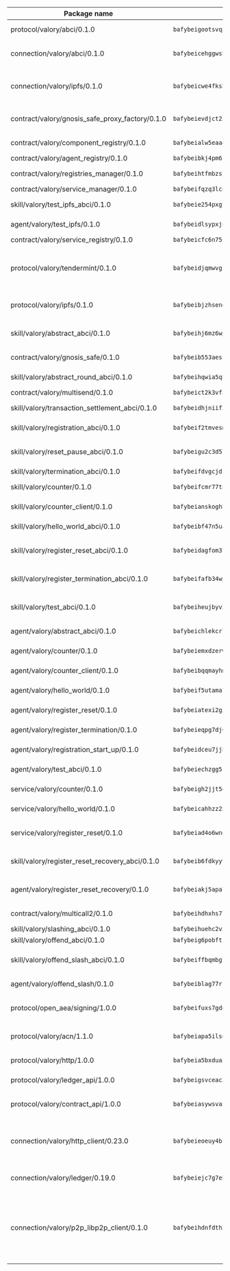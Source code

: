 | Package name                                                  | Package hash                                                  | Description                                                                                                                |
| ------------------------------------------------------------- | ------------------------------------------------------------- | -------------------------------------------------------------------------------------------------------------------------- |
| protocol/valory/abci/0.1.0                                    | `bafybeigootsvqpk6th5xpdtzanxum3earifrrezfyhylfrit7yvqdrtgpe` | A protocol for ABCI requests and responses.                                                                                |
| connection/valory/abci/0.1.0                                  | `bafybeicehggwsv3hs6o5ifdrshdcei7czhxxcedcv6dbvsi4yfxuhik3mu` | connection to wrap communication with an ABCI server.                                                                      |
| connection/valory/ipfs/0.1.0                                  | `bafybeicwe4fksbhaqs4qycfdqbzgqtikfn3u4g5y5fucxfmriezwwf7hse` | A connection responsible for uploading and downloading files from IPFS.                                                    |
| contract/valory/gnosis_safe_proxy_factory/0.1.0               | `bafybeievdjct23qgi6tc5vgseusaap7tlqasclj4fowrtluqhc453o74hq` | Gnosis Safe proxy factory (GnosisSafeProxyFactory) contract                                                                |
| contract/valory/component_registry/0.1.0                      | `bafybeialw5eaa4v54s7i3sjsuy6d5k624quhxhziqntwq5hnz4g646sb7m` | Component registry contract                                                                                                |
| contract/valory/agent_registry/0.1.0                          | `bafybeibkj4pm6ziqh2fl3xfsjiou4ibnxlipmvmqhgvc7xwpnaddbtxzli` | Agent registry contract                                                                                                    |
| contract/valory/registries_manager/0.1.0                      | `bafybeihtfmbzsjwsz7kmujzc4bofyoxckekbdi643f762tj3fe4witgjqu` | Registries Manager contract                                                                                                |
| contract/valory/service_manager/0.1.0                         | `bafybeifqzq3lcnnck5jw5p5b7tekumkx7jf2nugqx2peljpy3nsiuizrmq` | Service Manager contract                                                                                                   |
| skill/valory/test_ipfs_abci/0.1.0                             | `bafybeie254pxgtjhhjxt7pnnnwde6vcxqqu6jc4yhgtdadw6qsh5a5nwci` | IPFS e2e testing application.                                                                                              |
| agent/valory/test_ipfs/0.1.0                                  | `bafybeidlsypxjufo5ify6i4j7h2tfro2tbafgdmy2w27thyqtwhrpe3m7a` | Agent for testing the ABCI connection.                                                                                     |
| contract/valory/service_registry/0.1.0                        | `bafybeicfc6n75iyxwl42d7ust3lsosx5jvjv234zyfdpixx3dsjbjg6biu` | Service Registry contract                                                                                                  |
| protocol/valory/tendermint/0.1.0                              | `bafybeidjqmwvgi4rqgp65tbkhmi45fwn2odr5ecezw6q47hwitsgyw4jpa` | A protocol for communication between two AEAs to share tendermint configuration details.                                   |
| protocol/valory/ipfs/0.1.0                                    | `bafybeibjzhsengtxfofqpxy6syamplevp35obemwfp4c5lhag3v2bvgysa` | A protocol specification for IPFS requests and responses.                                                                  |
| skill/valory/abstract_abci/0.1.0                              | `bafybeihj6mz6wpamylo44b2ow4pgodfzufablksntfz7vshyx4eu6e52wi` | The abci skill provides a template of an ABCI application.                                                                 |
| contract/valory/gnosis_safe/0.1.0                             | `bafybeib553aeszr6ndmunl3kjsroatcsljqia2vjm5rao4d5lcttgdwgsy` | Gnosis Safe (GnosisSafeL2) contract                                                                                        |
| skill/valory/abstract_round_abci/0.1.0                        | `bafybeihqwia5qhgrytqy26gpkh6wm5odfgxv4etdh3xhk73vxpzpnakyky` | abstract round-based ABCI application                                                                                      |
| contract/valory/multisend/0.1.0                               | `bafybeict2k3vf3c4fvzosaq5kku2ivtzsskbomrujmmoicut7eg52onnje` | MultiSend contract                                                                                                         |
| skill/valory/transaction_settlement_abci/0.1.0                | `bafybeidhjniif2rh3tmb4qfbuhislq2stmfmbajt2j6pa6sizmkv5mzt7y` | ABCI application for transaction settlement.                                                                               |
| skill/valory/registration_abci/0.1.0                          | `bafybeif2tmvesmo7ikeyhc32elayu3upuadatyztgnr56ux3plh23jg6pm` | ABCI application for common apps.                                                                                          |
| skill/valory/reset_pause_abci/0.1.0                           | `bafybeigu2c3d5lj7gbdue7dtfmwrtssyhpbolxq7uajnwdlrtffkwjn57i` | ABCI application for resetting and pausing app executions.                                                                 |
| skill/valory/termination_abci/0.1.0                           | `bafybeifdvgcjdi373jndbvswyxfsgxswlwalkgb5ey3yvd6o564r4s4gjq` | Termination skill.                                                                                                         |
| skill/valory/counter/0.1.0                                    | `bafybeifcmr77tn3k2s4pyu5yr57xggwlbqd4rpwzcq72zk67i4hwzso6vm` | The ABCI Counter application example.                                                                                      |
| skill/valory/counter_client/0.1.0                             | `bafybeianskoghhdffn4wqquup3rtziefq6jareutugb6a5zkbvuvctgk3i` | A client for the ABCI counter application.                                                                                 |
| skill/valory/hello_world_abci/0.1.0                           | `bafybeibf47n5uamc47s7wygzbbzjjqslcaqijrxek4qtzsgodtyp5kk6mu` | Hello World ABCI application.                                                                                              |
| skill/valory/register_reset_abci/0.1.0                        | `bafybeidagfom37gl7ggz7gr2qremdw6cet2xiqcnsletmirjpi4rahgs4q` | ABCI application for dummy skill that registers and resets                                                                 |
| skill/valory/register_termination_abci/0.1.0                  | `bafybeifafb34wphzo7yb2bo6dii4aloyfpgoreuaxklh4j7f765h2b5zoy` | ABCI application for dummy skill that registers and resets                                                                 |
| skill/valory/test_abci/0.1.0                                  | `bafybeiheujbyv26cbggnk6zucx3zgilnqsoibdsvafybor4ebd4sfuxtii` | ABCI application for testing the ABCI connection.                                                                          |
| agent/valory/abstract_abci/0.1.0                              | `bafybeichlekcrl36ebqiwn7nopyg325qd3f7jegm2mqg76p2cbhnogr77e` | The abstract ABCI AEA - for testing purposes only.                                                                         |
| agent/valory/counter/0.1.0                                    | `bafybeiemxdzerwwn7dcbwb5qwwxv5gg5gnj5hwoaou42cypi6rnef6cgu4` | The ABCI Counter example as an AEA                                                                                         |
| agent/valory/counter_client/0.1.0                             | `bafybeibqqmayhmjt76cubbp4ezzkocmhqrliitjj3cph3nryrnt72odx5i` | The ABCI Counter example as an AEA                                                                                         |
| agent/valory/hello_world/0.1.0                                | `bafybeif5utama7am6ajcuegbnjxfi7anpgsawxneciqmuzfqloc5gze4km` | Hello World ABCI example.                                                                                                  |
| agent/valory/register_reset/0.1.0                             | `bafybeiatexi2gxdvau4xdobwsmmzlasb2m4exego7te4ymon2v6pcgnaya` | Register reset to replicate Tendermint issue.                                                                              |
| agent/valory/register_termination/0.1.0                       | `bafybeieqpg7dj6ppasx7inbt5lkfjdkzce57mv3nhdfvcywaf53jojvmu4` | Register terminate to test the termination feature.                                                                        |
| agent/valory/registration_start_up/0.1.0                      | `bafybeidceu7jjbvsl5x6iv3icir2gtx2h3xbzpuwtn7vrn2t6vm3d23gbq` | Registration start-up ABCI example.                                                                                        |
| agent/valory/test_abci/0.1.0                                  | `bafybeiechzgg5kyacmupccr2ao3fur43z7syb7jymaysdkqeiqhobmq3ny` | Agent for testing the ABCI connection.                                                                                     |
| service/valory/counter/0.1.0                                  | `bafybeigh2jjt5gxgqn4pryglm7y7fhqv273w2o7jvhiwbykc47hr2nfxkm` | A set of agents incrementing a counter                                                                                     |
| service/valory/hello_world/0.1.0                              | `bafybeicahhzz2xypv76b5hsgacnwb753makdnccb3q5zzgyoph5f6nc6ci` | A simple demonstration of a simple ABCI application                                                                        |
| service/valory/register_reset/0.1.0                           | `bafybeiad4o6wnqae3ohbvlhnqmnlnwh54mhpeki6l7oclyesxgi7stoso4` | Test and debug tendermint reset mechanism.                                                                                 |
| skill/valory/register_reset_recovery_abci/0.1.0               | `bafybeib6fdkyyv3n6f4r6725shwlmkcmwk2657vvke5lrqx44mlljsyg3q` | ABCI application for dummy skill that registers and resets                                                                 |
| agent/valory/register_reset_recovery/0.1.0                    | `bafybeiakj5apa7n3i4zwrcpjsral4es34ff6vdginhyosuj2yjqkgvi4k4` | Agent to showcase hard reset as a recovery mechanism.                                                                      |
| contract/valory/multicall2/0.1.0                              | `bafybeihdhxhs7lf5uy4fi7g3s3q2ge34q575pydbh7ccbcd4ebggsakpgy` | The MakerDAO multicall2 contract.                                                                                          |
| skill/valory/slashing_abci/0.1.0                              | `bafybeihuehc2vxfbrrotx4pesmu537w3q37jnb7v5volmmokz2ovmjylnq` | Slashing skill.                                                                                                            |
| skill/valory/offend_abci/0.1.0                                | `bafybeig6pobftr5ji6je2cftlqgzghgsmrzkohrbtx7k4pldcjccd3xqhm` | Offend ABCI application.                                                                                                   |
| skill/valory/offend_slash_abci/0.1.0                          | `bafybeiffbqmbglhlwx337slyuwuzmchfiv5om4wu733kacdksl26sgcsuu` | ABCI application used in order to test the slashing abci                                                                   |
| agent/valory/offend_slash/0.1.0                               | `bafybeiblag77rrsc4afd7wxfo2j7ob3azeirbhmwst7bx6d62whwjmnic4` | Offend and slash to test the slashing feature.                                                                             |
| protocol/open_aea/signing/1.0.0                               | `bafybeifuxs7gdg2okbn7uofymenjlmnih2wxwkym44lsgwmklgwuckxm2m` | A protocol for communication between skills and decision maker.                                                            |
| protocol/valory/acn/1.1.0                                     | `bafybeiapa5ilsobggnspoqhspftwolrx52udrwmaxdxgrk26heuvl4oooa` | The protocol used for envelope delivery on the ACN.                                                                        |
| protocol/valory/http/1.0.0                                    | `bafybeia5bxdua2i6chw6pg47bvoljzcpuqxzy4rdrorbdmcbnwmnfdobtu` | A protocol for HTTP requests and responses.                                                                                |
| protocol/valory/ledger_api/1.0.0                              | `bafybeigsvceac33asd6ecbqev34meyyjwu3rangenv6xp5rkxyz4krvcby` | A protocol for ledger APIs requests and responses.                                                                         |
| protocol/valory/contract_api/1.0.0                            | `bafybeiasywsvax45qmugus5kxogejj66c5taen27h4voriodz7rgushtqa` | A protocol for contract APIs requests and responses.                                                                       |
| connection/valory/http_client/0.23.0                          | `bafybeieoeuy4brzimtnubmokwirhrx27ezls6cdnl5qik4rkykfle3nn2y` | The HTTP_client connection that wraps a web-based client connecting to a RESTful API specification.                        |
| connection/valory/ledger/0.19.0                               | `bafybeiejc7g7ebv3cleiqb4f4h4pspcu6vtr54332szwlqiabfs3sfdh44` | A connection to interact with any ledger API and contract API.                                                             |
| connection/valory/p2p_libp2p_client/0.1.0                     | `bafybeihdnfdth3qgltefgrem7xyi4b3ejzaz67xglm2hbma2rfvpl2annq` | The libp2p client connection implements a tcp connection to a running libp2p node as a traffic delegate to send/receive envelopes to/from agents in the DHT. |
